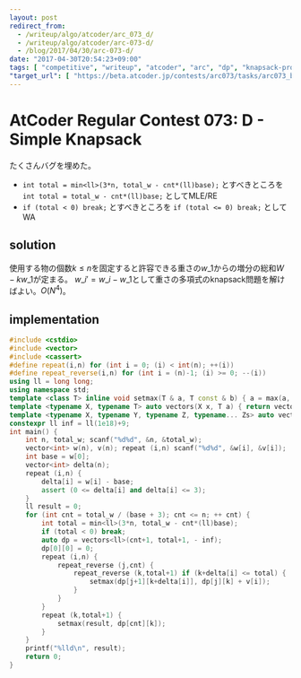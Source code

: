 ```yaml
---
layout: post
redirect_from:
  - /writeup/algo/atcoder/arc_073_d/
  - /writeup/algo/atcoder/arc-073-d/
  - /blog/2017/04/30/arc-073-d/
date: "2017-04-30T20:54:23+09:00"
tags: [ "competitive", "writeup", "atcoder", "arc", "dp", "knapsack-problem" ]
"target_url": [ "https://beta.atcoder.jp/contests/arc073/tasks/arc073_b" ]
---
```


# AtCoder Regular Contest 073: D - Simple Knapsack

たくさんバグを埋めた。

-   `int total = min<ll>(3*n, total_w - cnt*(ll)base);` とすべきところを `int total = total_w - cnt*(ll)base;` としてMLE/RE
-   `if (total < 0) break;` とすべきところを `if (total <= 0) break;` としてWA

## solution

使用する物の個数$k \le n$を固定すると許容できる重さの$w\_1$からの増分の総和$W - kw\_1$が定まる。
$w\_i' = w\_i - w\_1$として重さの多項式のknapsack問題を解けばよい。$O(N^4)$。

## implementation

``` c++
#include <cstdio>
#include <vector>
#include <cassert>
#define repeat(i,n) for (int i = 0; (i) < int(n); ++(i))
#define repeat_reverse(i,n) for (int i = (n)-1; (i) >= 0; --(i))
using ll = long long;
using namespace std;
template <class T> inline void setmax(T & a, T const & b) { a = max(a, b); }
template <typename X, typename T> auto vectors(X x, T a) { return vector<T>(x, a); }
template <typename X, typename Y, typename Z, typename... Zs> auto vectors(X x, Y y, Z z, Zs... zs) { auto cont = vectors(y, z, zs...); return vector<decltype(cont)>(x, cont); }
constexpr ll inf = ll(1e18)+9;
int main() {
    int n, total_w; scanf("%d%d", &n, &total_w);
    vector<int> w(n), v(n); repeat (i,n) scanf("%d%d", &w[i], &v[i]);
    int base = w[0];
    vector<int> delta(n);
    repeat (i,n) {
        delta[i] = w[i] - base;
        assert (0 <= delta[i] and delta[i] <= 3);
    }
    ll result = 0;
    for (int cnt = total_w / (base + 3); cnt <= n; ++ cnt) {
        int total = min<ll>(3*n, total_w - cnt*(ll)base);
        if (total < 0) break;
        auto dp = vectors<ll>(cnt+1, total+1, - inf);
        dp[0][0] = 0;
        repeat (i,n) {
            repeat_reverse (j,cnt) {
                repeat_reverse (k,total+1) if (k+delta[i] <= total) {
                    setmax(dp[j+1][k+delta[i]], dp[j][k] + v[i]);
                }
            }
        }
        repeat (k,total+1) {
            setmax(result, dp[cnt][k]);
        }
    }
    printf("%lld\n", result);
    return 0;
}
```
